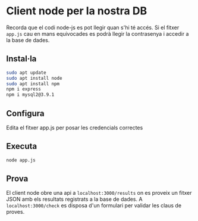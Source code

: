 # Client node per la nostra DB

Recorda que el codi node-js es pot llegir quan s'hi té accés. Si el fitxer `app.js` cau en mans equivocades es podrà llegir la contrasenya i accedir a la base de dades.

## Instal·la
```bash
sudo apt update
sudo apt install node
sudo apt install npm
npm i express
npm i mysql2@3.9.1
```

## Configura
Edita el fitxer app.js per posar les credencials correctes

## Executa
```bash
node app.js
```

## Prova
El client node obre una api a `localhost:3000/results` on es proveix un fitxer JSON amb els resultats registrats a la base de dades.
A `localhost:3000/check` es disposa d'un formulari per validar les claus de proves.


